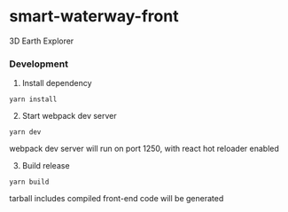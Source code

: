 # smart-waterway-front

3D Earth Explorer 

### Development  
1. Install dependency  
```
yarn install
```

2. Start webpack dev server  
```
yarn dev
```
webpack dev server will run on port 1250, with react hot reloader enabled  

3. Build release  
```
yarn build
```
tarball includes compiled front-end code will be generated  
